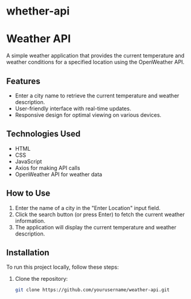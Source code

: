 # whether-api
# Weather API

A simple weather application that provides the current temperature and weather conditions for a specified location using the OpenWeather API.

## Features

- Enter a city name to retrieve the current temperature and weather description.
- User-friendly interface with real-time updates.
- Responsive design for optimal viewing on various devices.

## Technologies Used

- HTML
- CSS
- JavaScript
- Axios for making API calls
- OpenWeather API for weather data

## How to Use

1. Enter the name of a city in the "Enter Location" input field.
2. Click the search button (or press Enter) to fetch the current weather information.
3. The application will display the current temperature and weather description.

## Installation

To run this project locally, follow these steps:

1. Clone the repository:
   ```bash
   git clone https://github.com/yourusername/weather-api.git
